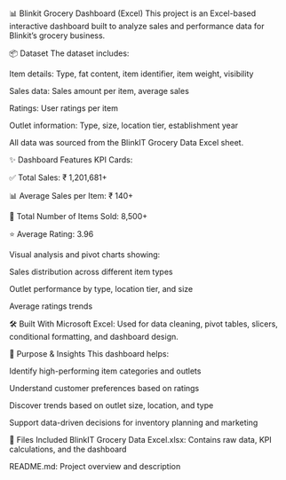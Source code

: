 📊 Blinkit Grocery Dashboard (Excel)
This project is an Excel-based interactive dashboard built to analyze sales and performance data for Blinkit’s grocery business.

📦 Dataset
The dataset includes:

Item details: Type, fat content, item identifier, item weight, visibility

Sales data: Sales amount per item, average sales

Ratings: User ratings per item

Outlet information: Type, size, location tier, establishment year

All data was sourced from the BlinkIT Grocery Data Excel sheet.

✨ Dashboard Features
KPI Cards:

✅ Total Sales: ₹ 1,201,681+

📊 Average Sales per Item: ₹ 140+

🛒 Total Number of Items Sold: 8,500+

⭐ Average Rating: 3.96

Visual analysis and pivot charts showing:

Sales distribution across different item types

Outlet performance by type, location tier, and size

Average ratings trends

🛠 Built With
Microsoft Excel: Used for data cleaning, pivot tables, slicers, conditional formatting, and dashboard design.

🚀 Purpose & Insights
This dashboard helps:

Identify high-performing item categories and outlets

Understand customer preferences based on ratings

Discover trends based on outlet size, location, and type

Support data-driven decisions for inventory planning and marketing

📁 Files Included
BlinkIT Grocery Data Excel.xlsx: Contains raw data, KPI calculations, and the dashboard

README.md: Project overview and description


